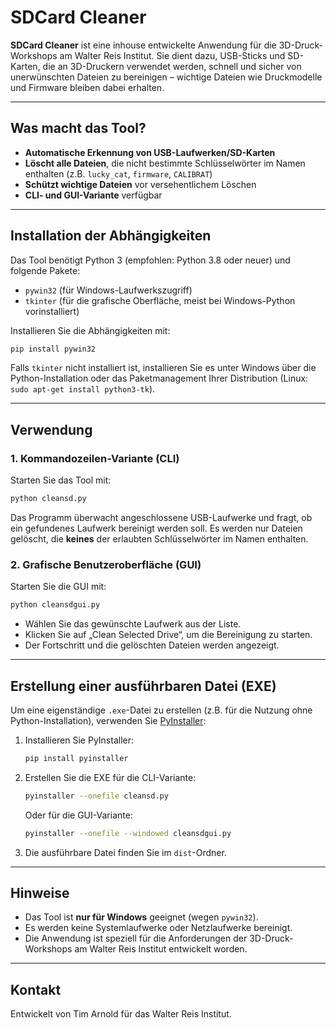 # SDCard Cleaner

**SDCard Cleaner** ist eine inhouse entwickelte Anwendung für die 3D-Druck-Workshops am Walter Reis Institut. Sie dient dazu, USB-Sticks und SD-Karten, die an 3D-Druckern verwendet werden, schnell und sicher von unerwünschten Dateien zu bereinigen – wichtige Dateien wie Druckmodelle und Firmware bleiben dabei erhalten.

---

## Was macht das Tool?

- **Automatische Erkennung von USB-Laufwerken/SD-Karten**
- **Löscht alle Dateien**, die nicht bestimmte Schlüsselwörter im Namen enthalten (z.B. `lucky_cat`, `firmware`, `CALIBRAT`)
- **Schützt wichtige Dateien** vor versehentlichem Löschen
- **CLI- und GUI-Variante** verfügbar

---

## Installation der Abhängigkeiten

Das Tool benötigt Python 3 (empfohlen: Python 3.8 oder neuer) und folgende Pakete:

- `pywin32` (für Windows-Laufwerkszugriff)
- `tkinter` (für die grafische Oberfläche, meist bei Windows-Python vorinstalliert)

Installieren Sie die Abhängigkeiten mit:

```bash
pip install pywin32
```

Falls `tkinter` nicht installiert ist, installieren Sie es unter Windows über die Python-Installation oder das Paketmanagement Ihrer Distribution (Linux: `sudo apt-get install python3-tk`).

---

## Verwendung

### 1. Kommandozeilen-Variante (CLI)

Starten Sie das Tool mit:

```bash
python cleansd.py
```

Das Programm überwacht angeschlossene USB-Laufwerke und fragt, ob ein gefundenes Laufwerk bereinigt werden soll. Es werden nur Dateien gelöscht, die **keines** der erlaubten Schlüsselwörter im Namen enthalten.

### 2. Grafische Benutzeroberfläche (GUI)

Starten Sie die GUI mit:

```bash
python cleansdgui.py
```

- Wählen Sie das gewünschte Laufwerk aus der Liste.
- Klicken Sie auf „Clean Selected Drive“, um die Bereinigung zu starten.
- Der Fortschritt und die gelöschten Dateien werden angezeigt.

---

## Erstellung einer ausführbaren Datei (EXE)

Um eine eigenständige `.exe`-Datei zu erstellen (z.B. für die Nutzung ohne Python-Installation), verwenden Sie [PyInstaller](https://pyinstaller.org/):

1. Installieren Sie PyInstaller:
   ```bash
   pip install pyinstaller
   ```
2. Erstellen Sie die EXE für die CLI-Variante:
   ```bash
   pyinstaller --onefile cleansd.py
   ```
   Oder für die GUI-Variante:
   ```bash
   pyinstaller --onefile --windowed cleansdgui.py
   ```
3. Die ausführbare Datei finden Sie im `dist`-Ordner.

---

## Hinweise

- Das Tool ist **nur für Windows** geeignet (wegen `pywin32`).
- Es werden keine Systemlaufwerke oder Netzlaufwerke bereinigt.
- Die Anwendung ist speziell für die Anforderungen der 3D-Druck-Workshops am Walter Reis Institut entwickelt worden.

---

## Kontakt

Entwickelt von Tim Arnold für das Walter Reis Institut.

